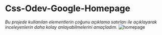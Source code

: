 # Css-Odev-Google-Homepage
*Bu projede kullanılan elementlerin çoğunu açıklama satırları ile açıklayarak inceleyenlerin daha kolay anlayabilmelerini amaçladım.*
![homepage](https://user-images.githubusercontent.com/81578763/130804082-92c08c53-0f3f-4984-9321-daf92012ab2c.png)
